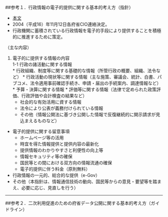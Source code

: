 ##参考１．行政情報の電子的提供に関する基本的考え方（指針）  
* [本文](http://www.e-gov.go.jp/doc/pdf/20041112doc1.pdf "本文")  
* 2004（平成16）年11月12日各府省CIO連絡決定。  
* 行政機関に蓄積されている行政情報を電子的手段により提供することを積極的に推進するために策定。  

（主な内容）  
1. 電子的に提供する情報の内容  
     1-1 行政の諸活動に関する情報  
         * 行政組織、制度等に関する基礎的な情報（所管行政の概要、組織、法令など）
         * 行政活動の現状等に関する情報（主な施策、審議会、統計、白書、パブコメ、法令適用事前確認手続き、申請・届出の手続案内、調達情報など）  
         * 予算・決算に関する情報
         * 評価等に関する情報（法律で定められた政策評価、行政評価や会計検査の結果など）  
     + 社会的な有効活用に資する情報  
     + 法令により公表が義務付けられている情報  
     + その他（情報公開法に基づき公開した情報で反復継続的に開示請求が見込まえるものなど）  
- 電子的提供に関する留意事項  
     + ホームページ等の活用  
     + 時宜を得た情報提供と提供内容の最新化  
     + 提供情報のわかりやすさと利便性の向上等  
     + 情報セキュリティ等の確保  
     + 国民等との間における双方向の情報流通の確保  
     + 電子的提供に伴う料金（原則無料）  
- 行政情報の一元的、総合的な提供（e-Gov）  
- その他（本指針は、情報通信技術の動向、国民等からの意見・要望等を踏まえ、必要に応じ、見直しを行う）  

---

##参考２．二次利用促進のための府省データ公開に関する基本的考え方（ガイドライン）
